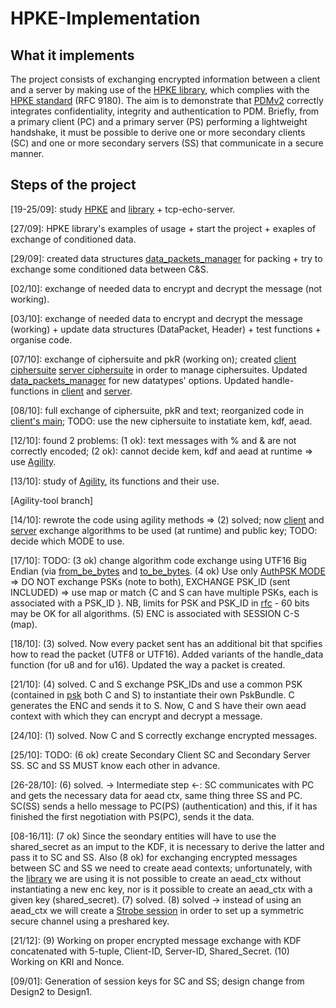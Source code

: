 # HPKE-Implementation
What it implements
------------------
The project consists of exchanging encrypted information between a client and a server by making use of the [HPKE library](https://github.com/rozbb/rust-hpke), which complies with the [HPKE standard](https://www.rfc-editor.org/rfc/rfc9180.html) (RFC 9180). The aim is to demonstrate that [PDMv2](https://datatracker.ietf.org/doc/html/draft-ietf-ippm-encrypted-pdmv2-02) correctly integrates confidentiality, integrity and authentication to PDM. Briefly, from a primary client (PC) and a primary server (PS) performing a lightweight handshake, it must be possible to derive one or more secondary clients (SC) and one or more secondary servers (SS) that communicate in a secure manner.

Steps of the project
------------------
[19-25/09]: study [HPKE](https://www.rfc-editor.org/rfc/rfc9180.html)  and [library](https://github.com/rozbb/rust-hpke) + tcp-echo-server.

[27/09]: HPKE library's examples of usage + start the project + exaples of exchange of conditioned data.

[29/09]: created data structures [data_packets_manager](CS-HPKE/client/src/data_packets_manager.rs) for packing + try to exchange some conditioned data between C&S.

[02/10]: exchange of needed data to encrypt and decrypt the message (not working).

[03/10]: exchange of needed data to encrypt and decrypt the message (working) + update data structures (DataPacket, Header) + test functions + organise code.

[07/10]: exchange of ciphersuite and pkR (working on); created [client ciphersuite](CS-HPKE/client/src/ciphersuite_client.rs) [server ciphersuite](CS-HPKE/server/src/ciphersuite_server.rs) in order to manage ciphersuites. Updated [data_packets_manager](CS-HPKE/client/src/data_packets_manager.rs) for new datatypes' options. Updated handle-functions in [client](CS-HPKE/client/src/main.rs) and [server](CS-HPKE/server/src/main.rs).

[08/10]: full exchange of ciphersuite, pkR and text; reorganized code in [client's main](CS-HPKE/client/src/main.rs); TODO: use the new ciphersuite to instatiate kem, kdf, aead.

[12/10]:  found 2 problems: (1 ok): text messages with % and & are not correctly encoded; (2 ok): cannot decide kem, kdf and aead at runtime => use [Agility](https://github.com/rozbb/rust-hpke/blob/master/examples/agility.rs).

[13/10]: study of [Agility](https://github.com/rozbb/rust-hpke/blob/master/examples/agility.rs), its functions and their use.

[Agility-tool branch]

[14/10]: rewrote the code using agility methods => (2) solved; now [client](https://github.com/GabrieleGalli/HPKE-Implementation/blob/Agility-tool/CS-HPKE/client/src/main.rs) and [server](https://github.com/GabrieleGalli/HPKE-Implementation/blob/Agility-tool/CS-HPKE/server/src/main.rs) exchange algorithms to be used (at runtime) and public key; TODO: decide which MODE to use.

[17/10]: TODO: (3 ok) change algorithm code exchange using UTF16 Big Endian (via [from_be_bytes](https://doc.rust-lang.org/std/primitive.u16.html#method.from_be_bytes) and [to_be_bytes](https://doc.rust-lang.org/std/primitive.u16.html#method.to_be_bytes). (4 ok) Use only [AuthPSK MODE](https://www.rfc-editor.org/rfc/rfc9180.html) => DO NOT exchange PSKs (note to both), EXCHANGE PSK_ID (sent INCLUDED) => use map or match {C and S can have multiple PSKs, each is associated with a PSK_ID }. NB, limits for PSK and PSK_ID in [rfc](https://www.rfc-editor.org/rfc/rfc9180.html) - 60 bits may be OK for all algorithms. (5) ENC is associated with SESSION C-S (map).

[18/10]: (3) solved. Now every packet sent has an additional bit that spcifies how to read the packet (UTF8 or UTF16). Added variants of the handle_data function (for u8 and for u16). Updated the way a packet is created.

[21/10]: (4) solved. C and S exchange PSK_IDs and use a common PSK (contained in [psk](https://github.com/GabrieleGalli/HPKE-Implementation/blob/Agility-tool/CS-HPKE/server/src/psk.rs) both C and S) to instantiate their own PskBundle. C generates the ENC and sends it to S. Now, C and S have their own aead context with which they can encrypt and decrypt a message.

[24/10]: (1) solved. Now C and S correctly exchange encrypted messages.

[25/10]: TODO: (6 ok) create Secondary Client SC and Secondary Server SS. SC and SS MUST know each other in advance. 

[26-28/10]: (6) solved. -> Intermediate step <-: SC communicates with PC and gets the necessary data for aead ctx, same thing three SS and PC. SC(SS) sends a hello message to PC(PS) (authentication) and this, if it has finished the first negotiation with PS(PC), sends it the data.

[08-16/11]: (7 ok) Since the seondary entities will have to use the shared_secret as an imput to the KDF, it is necessary to derive the latter and pass it to SC and SS. Also (8 ok) for exchanging encrypted messages between SC and SS we need to create aead contexts; unfortunately, with the [library](https://github.com/rozbb/rust-hpke) we are using it is not possible to create an aead_ctx without instantiating a new enc key, nor is it possible to create an aead_ctx with a given key (shared_secret).  (7) solved. (8) solved -> instead of using an aead_ctx we will create a [Strobe session](https://github.com/rozbb/strobe-rs) in order to set up a symmetric secure channel using a preshared key.

[21/12]: (9) Working on proper encrypted message exchange with KDF concatenated with 5-tuple, Client-ID, Server-ID, Shared_Secret. (10) Working on KRI and Nonce. 

[09/01]: Generation of session keys for SC and SS; design change from Design2 to Design1.
